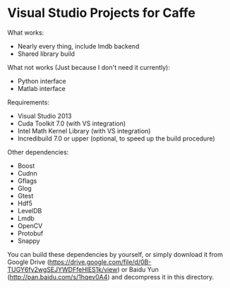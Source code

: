 # Visual Studio Projects for Caffe

What works:
- Nearly every thing, include lmdb backend
- Shared library build

What not works (Just because I don't need it currently):
- Python interface
- Matlab interface

Requirements:
- Visual Studio 2013
- Cuda Toolkit 7.0 (with VS integration)
- Intel Math Kernel Library (with VS integration)
- Incredibuild 7.0 or upper (optional, to speed up the build procedure)

Other dependencies:
- Boost
- Cudnn
- Gflags
- Glog
- Gtest
- Hdf5
- LevelDB
- Lmdb
- OpenCV
- Protobuf
- Snappy

You can build these dependencies by yourself, or simply download it from Google Drive (https://drive.google.com/file/d/0B-TUGY6fy2wgSEJYWDFfeHlES1k/view) or Baidu Yun (http://pan.baidu.com/s/1hqev0A4) and decompress it in this directory.
